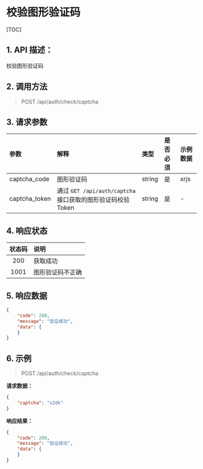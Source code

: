 # 校验图形验证码

[TOC]

## 1. API 描述：

校验图形验证码

## 2. 调用方法

> POST /api/auth/check/captcha

## 3. 请求参数
参数|解释|类型|是否必须|示例数据
:----|:---|:---|:---|:---
captcha_code | 图形验证码 | string | 是 | xrjs
captcha_token | 通过 `GET /api/auth/captcha` 接口获取的图形验证码校验 Token | string | 是 | -
## 4. 响应状态

状态码 | 说明
:---:|:---
200 | 获取成功
1001| 图形验证码不正确

## 5. 响应数据

```json
{
    "code": 200,
    "message": "验证成功",
    "data": {
    }
}
```

## 6. 示例

> POST /api/auth/check/captcha

**请求数据：**

```json
{
    "captcha": "x2dk"
}
```

**响应结果：**

```json
{
    "code": 200,
    "message": "验证成功",
    "data": {
    }
}
```